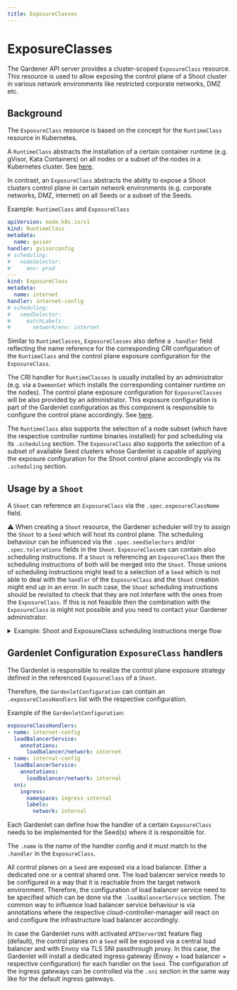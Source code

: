 ```yaml
---
title: ExposureClasses
---
```


# ExposureClasses

The Gardener API server provides a cluster-scoped `ExposureClass` resource.
This resource is used to allow exposing the control plane of a Shoot cluster in various network environments like restricted corporate networks, DMZ etc.

## Background

The `ExposureClass` resource is based on the concept for the `RuntimeClass` resource in Kubernetes.

A `RuntimeClass` abstracts the installation of a certain container runtime (e.g. gVisor, Kata Containers) on all nodes or a subset of the nodes in a Kubernetes cluster.
See [here](https://kubernetes.io/docs/concepts/containers/runtime-class/).

In contrast, an `ExposureClass` abstracts the ability to expose a Shoot clusters control plane in certain network environments (e.g. corporate networks, DMZ, internet) on all Seeds or a subset of the Seeds.

Example: `RuntimeClass` and `ExposureClass`

```yaml
apiVersion: node.k8s.io/v1
kind: RuntimeClass
metadata:
  name: gvisor
handler: gvisorconfig
# scheduling:
#   nodeSelector:
#     env: prod
---
kind: ExposureClass
metadata:
  name: internet
handler: internet-config
# scheduling:
#   seedSelector:
#     matchLabels:
#       network/env: internet
```

Similar to `RuntimeClasses`, `ExposureClasses` also define a `.handler` field reflecting the name reference for the corresponding CRI configuration of the `RuntimeClass` and the control plane exposure configuration for the `ExposureClass`.

The CRI handler for `RuntimeClasses` is usually installed by an administrator (e.g. via a `DaemonSet` which installs the corresponding container runtime on the nodes).
The control plane exposure configuration for `ExposureClasses` will be also provided by an administrator.
This exposure configuration is part of the Gardenlet configuration as this component is responsible to configure the control plane accordingly.
See [here](#Gardenlet-Configuration-ExposureClass-handlers).

The `RuntimeClass` also supports the selection of a node subset (which have the respective controller runtime binaries installed) for pod scheduling via its `.scheduling` section.
The `ExposureClass` also supports the selection of a subset of available Seed clusters whose Gardenlet is capable of applying the exposure configuration for the Shoot control plane accordingly via its `.scheduling` section.

## Usage by a `Shoot`

A `Shoot` can reference an `ExposureClass` via the `.spec.exposureClassName` field.

:warning: When creating a `Shoot` resource, the Gardener scheduler will try to assign the `Shoot` to a `Seed` which will host its control plane.
The scheduling behaviour can be influenced via the `.spec.seedSelectors` and/or `.spec.tolerations` fields in the `Shoot`.
`ExposureClass`es can contain also scheduling instructions.
If a `Shoot` is referencing an `ExposureClass` then the scheduling instructions of both will be merged into the `Shoot`.
Those unions of scheduling instructions might lead to a selection of a `Seed` which is not able to deal with the `handler` of the `ExposureClass` and the `Shoot` creation might end up in an error.
In such case, the `Shoot` scheduling instructions should be revisited to check that they are not interfere with the ones from the `ExposureClass`.
If this is not feasible then the combination with the `ExposureClass` is might not possible and you need to contact your Gardener administrator.

<details>
<summary>Example: Shoot and ExposureClass scheduling instructions merge flow</summary>

1. Assuming there is the following `Shoot` which is referencing the `ExposureClass` below:

```yaml
apiVersion: core.gardener.cloud/v1beta1
kind: Shoot
metadata:
  name: abc
  namespace: garden-dev
spec:
  exposureClassName: abc
  seedSelectors:
    matchLabels:
      env: prod
---
apiVersion: core.gardener.cloud/v1alpha1
kind: ExposureClass
metadata:
  name: abc
handler: abc
scheduling:
  seedSelector:
    matchLabels:
      network: internal
```

2. Both `seedSelectors` would be merged into the `Shoot`. The result would be the following:
```yaml
apiVersion: core.gardener.cloud/v1alpha1
kind: Shoot
metadata:
  name: abc
  namespace: garden-dev
spec:
  exposureClassName: abc
  seedSelectors:
    matchLabels:
      env: prod
      network: internal
```

3. Now the Gardener Scheduler would try to find a `Seed` with those labels.
  - If there are **no** Seeds with matching labels for the seed selector then the `Shoot` will be unschedulable
  - If there are Seeds with matching labels for the seed selector then the Shoot will be assigned to the best candidate after the scheduling strategy is applied, see [here](https://github.com/gardener/gardener/blob/master/docs/concepts/scheduler.md#algorithm-overview)
    - If the `Seed` is **not** able to serve the `ExposureClass` handler `abc` then the Shoot will end up in error state
    - If the `Seed` is able to serve the `ExposureClass` handler `abc` then the `Shoot` will be created

</details>

## Gardenlet Configuration `ExposureClass` handlers

The Gardenlet is responsible to realize the control plane exposure strategy defined in the referenced `ExposureClass` of a `Shoot`.

Therefore, the `GardenletConfiguration` can contain an `.exposureClassHandlers` list with the respective configuration.

Example of the `GardenletConfiguration`:

```yaml
exposureClassHandlers:
- name: internet-config
  loadBalancerService:
    annotations:
      loadbalancer/network: internet
- name: internal-config
  loadBalancerService:
    annotations:
      loadbalancer/network: internal
  sni:
    ingress:
      namespace: ingress-internal
      labels:
        network: internal
```

Each Gardenlet can define how the handler of a certain `ExposureClass` needs to be implemented for the Seed(s) where it is responsible for.

The `.name` is the name of the handler config and it must match to the `.handler` in the `ExposureClass`.

All control planes on a `Seed` are exposed via a load balancer.
Either a dedicated one or a central shared one.
The load balancer service needs to be configured in a way that it is reachable from the target network environment.
Therefore, the configuration of load balancer service need to be specified which can be done via the `.loadBalancerService` section.
The common way to influence load balancer service behaviour is via annotations where the respective cloud-controller-manager will react on and configure the infrastructure load balancer accordingly.

In case the Gardenlet runs with activated `APIServerSNI` feature flag (default), the control planes on a `Seed` will be exposed via a central load balancer and with Envoy via TLS SNI passthrough proxy.
In this case, the Gardenlet will install a dedicated ingress gateway (Envoy + load balancer + respective configuration) for each handler on the `Seed`.
The configuration of the ingress gateways can be controlled via the `.sni` section in the same way like for the default ingress gateways.
